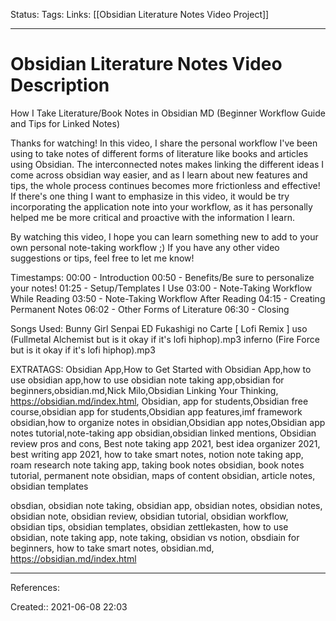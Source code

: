 Status:
Tags:
Links: [[Obsidian Literature Notes Video Project]]
___
# Obsidian Literature Notes Video Description
How I Take Literature/Book Notes in Obsidian MD (Beginner Workflow Guide and Tips for Linked Notes)

Thanks for watching!
In this video, I share the personal workflow I've been using to take notes of different forms of literature like books and articles using Obsidian. The interconnected notes makes linking the different ideas I come across obsidian way easier, and as I learn about new features and tips, the whole process continues becomes more frictionless and effective! If there's one thing I want to emphasize in this video, it would be try incorporating the application note into your workflow, as it has personally helped me be more critical and proactive with the information I learn.

By watching this video, I hope you can learn something new to add to your own personal note-taking workflow ;) If you have any other video suggestions or tips, feel free to let me know!

Timestamps: 
00:00 - Introduction
00:50 - Benefits/Be sure to personalize your notes!
01:25 - Setup/Templates I Use
03:00 - Note-Taking Workflow While Reading
03:50 - Note-Taking Workflow After Reading
04:15 - Creating Permanent Notes
06:02 - Other Forms of Literature
06:30 - Closing

Songs Used:
Bunny Girl Senpai ED Fukashigi no Carte \[ Lofi Remix \]
uso (Fullmetal Alchemist but is it okay if it's lofi hiphop).mp3
inferno (Fire Force but is it okay if it's lofi hiphop).mp3

EXTRATAGS: Obsidian App,How to Get Started with Obsidian App,how to use obsidian app,how to use obsidian note taking app,obsidian for beginners,obsidian.md,Nick Milo,Obsidian Linking Your Thinking, https://obsidian.md/index.html, Obsidian, app for students,Obsidian free course,obsidian app for students,Obsidian app features,imf framework obsidian,how to organize notes in obsidian,Obsidian app notes,Obsidian app notes tutorial,note-taking app obsidian,obsidian linked mentions, Obsidian review pros and cons, Best note taking app 2021, best idea organizer 2021, best writing app 2021, how to take smart notes, notion note taking app, roam research note taking app, taking book notes obsidian, book notes tutorial, permanent note obsidian, maps of content obsidian, article notes, obsidian templates

obsdian, obsidian note taking, obsidian app, obsidian notes, obsidian notes, obsidian note, obsidian review, obsidian tutorial, obsidian workflow, obsidian tips, obsidian templates, obsidian zettlekasten, how to use obsidian, note taking app, note taking, obsidian vs notion, obsdiain for beginners, how to take smart notes, obsidian.md, https://obsidian.md/index.html
___
References:

Created:: 2021-06-08 22:03